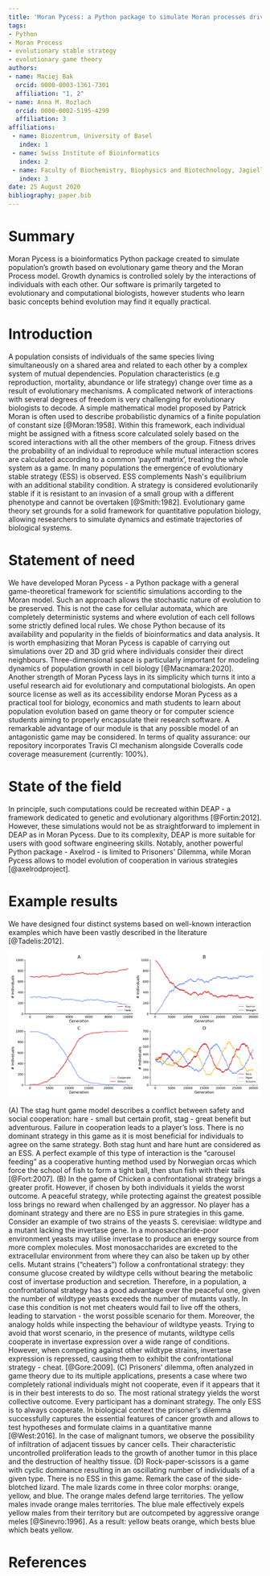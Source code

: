 ```yaml
---
title: 'Moran Pycess: a Python package to simulate Moran processes driven by game theory'
tags:
- Python
- Moran Process
- evolutionary stable strategy
- evolutionary game theory
authors:
- name: Maciej Bak
  orcid: 0000-0003-1361-7301
  affiliation: "1, 2"
- name: Anna M. Rozlach
  orcid: 0000-0002-5195-4299
  affiliation: 3
affiliations:
 - name: Biozentrum, University of Basel
   index: 1
 - name: Swiss Institute of Bioinformatics
   index: 2
 - name: Faculty of Biochemistry, Biophysics and Biotechnology, Jagiellonian University
   index: 3
date: 25 August 2020
bibliography: paper.bib
---
```


# Summary

Moran Pycess is a bioinformatics Python package created to simulate population’s growth based on evolutionary game theory and the Moran Process model. Growth dynamics is controlled solely by the interactions of individuals with each other. Our software is primarily targeted to evolutionary and computational biologists, however students who learn basic concepts behind evolution may find it equally practical.

# Introduction

A population consists of individuals of the same species living simultaneously on a shared area and related to each other by a complex system of mutual dependencies. Population characteristics (e.g reproduction, mortality, abundance or life strategy) change over time as a result of evolutionary mechanisms. A complicated network of interactions with several degrees of freedom is very challenging for evolutionary biologists to decode. A simple mathematical model proposed by Patrick Moran is often used to describe probabilistic dynamics of a finite population of constant size [@Moran:1958]. Within this framework, each individual might be assigned with a fitness score calculated solely based on the scored interactions with all the other members of the group. Fitness drives the probability of an individual to reproduce while mutual interaction scores are calculated according to a common ‘payoff matrix’, treating the whole system as a game. In many populations the emergence of evolutionary stable strategy (ESS) is observed. ESS complements Nash's equilibrium with an additional stability condition. A strategy is considered evolutionarily stable if it is resistant to an invasion of a small group with a different phenotype and cannot be overtaken [@Smith:1982]. Evolutionary game theory set grounds for a solid framework for quantitative population biology, allowing researchers to simulate dynamics and estimate trajectories of biological systems.

# Statement of need 

We have developed Moran Pycess - a Python package with a general game-theoretical framework for scientific simulations according to the Moran model. Such an approach allows the stochastic nature of evolution to be preserved. This is not the case for cellular automata, which are completely deterministic systems and where evolution of each cell follows some strictly defined local rules. We chose Python because of its availability and popularity in the fields of bioinformatics and data analysis. It is worth emphasizing that Moran Pycess is capable of carrying out simulations over 2D and 3D grid where individuals consider their direct neighbours. Three-dimensional space is particularly important for modeling dynamics of population growth in cell biology [@Macnamara:2020]. Another strength of Moran Pycess lays in its simplicity which turns it into a useful research aid for evolutionary and computational biologists. An open source license as well as its accessibility endorse Moran Pycess as a practical tool for biology, economics and math students to learn about population evolution based on game theory or for computer science students aiming to properly encapsulate their research software. A remarkable advantage of our module is that any possible model of an antagonistic game may be considered. In terms of quality assurance: our repository incorporates Travis CI mechanism alongside Coveralls code coverage measurement (currently: 100%).

# State of the field

In principle, such computations could be recreated within DEAP - a framework dedicated to genetic and evolutionary algorithms [@Fortin:2012]. However, these simulations would not be as straightforward to implement in DEAP as in Moran Pycess. Due to its complexity, DEAP is more suitable for users with good software engineering skills. Notably, another powerful Python package - Axelrod - is limited to Prisoners' Dilemma, while Moran Pycess allows to model evolution of cooperation in various strategies [@axelrodproject]. 

# Example results

We have designed four distinct systems based on well-known interaction examples which have been vastly described in the literature [@Tadelis:2012].

![Simulations of population evolution based on: (A) Stag Hunt (B) Chicken game, (C) Prisoners' Dilemma, (D) Rock Paper Scissors.](images/figure.png)

(A) The stag hunt game model describes a conflict between safety and social cooperation: hare - small but certain profit, stag - great benefit but adventurous. Failure in cooperation leads to a player’s loss. There is no dominant strategy in this game as it is most beneficial for individuals to agree on the same strategy. Both stag hunt and hare hunt are considered as an ESS. A perfect example of this type of interaction is the “carousel feeding” as a cooperative hunting method used by Norwegian orcas which force the school of fish to form a tight ball, then stun fish with their tails [@Fort:2007].
(B) In the game of Chicken a confrontational strategy brings a greater profit. However, if chosen by both individuals it yields the worst outcome. A peaceful strategy, while protecting against the greatest possible loss brings no reward when challenged by an aggressor. No player has a dominant strategy and there are no ESS in pure strategies in this game. Consider an example of two strains of the yeasts S. cerevisiae: wildtype and a mutant lacking the invertase gene. In a monosaccharide-poor environment yeasts may utilise invertase to produce an energy source from more complex molecules. Most monosaccharides are excreted to the extracellular environment from where they can also be taken up by other cells. Mutant strains (“cheaters”) follow a confrontational strategy: they consume glucose created by wildtype cells without bearing the metabolic cost of invertase production and secretion. Therefore, in a population, a confrontational strategy has a good advantage over the peaceful one, given the number of wildtype yeasts exceeds the number of mutants vastly. In case this condition is not met cheaters would fail to live off the others, leading to starvation - the worst possible scenario for them. Moreover, the analogy holds while inspecting the behaviour of wildtype yeasts. Trying to avoid that worst scenario, in the presence of mutants, wildtype cells cooperate in invertase expression over a wide range of conditions. However, when competing against other wildtype strains, invertase expression is repressed, causing them to exhibit the confrontational strategy - cheat. [@Gore:2009].
(C) Prisoners’ dilemma, often analyzed in game theory due to its multiple applications, presents a case where two completely rational individuals might not cooperate, even if it appears that it is in their best interests to do so. The most rational strategy yields the worst collective outcome. Every participant has a dominant strategy. The only ESS is to always cooperate. In biological context the prisoner’s dilemma successfully captures the essential features of cancer growth and allows to test hypotheses and formulate claims in a quantitative manne [@West:2016]. In the case of malignant tumors, we observe the possibility of infiltration of adjacent tissues by cancer cells. Their characteristic uncontrolled proliferation leads to the growth of another tumor in this place and the destruction of healthy tissue.
(D) Rock-paper-scissors is a game with cyclic dominance resulting in an oscillating number of individuals of a given type. There is no ESS in this game. Remark the case of the side-blotched lizard. The male lizards come in three color morphs: orange, yellow, and blue. The orange males defend large territories. The yellow males invade orange males territories. The blue male effectively expels yellow males from their territory but are outcompeted by aggressive orange meles [@Sinevro:1996]. As a result: yellow beats orange, which bests blue which beats yellow.

# References

